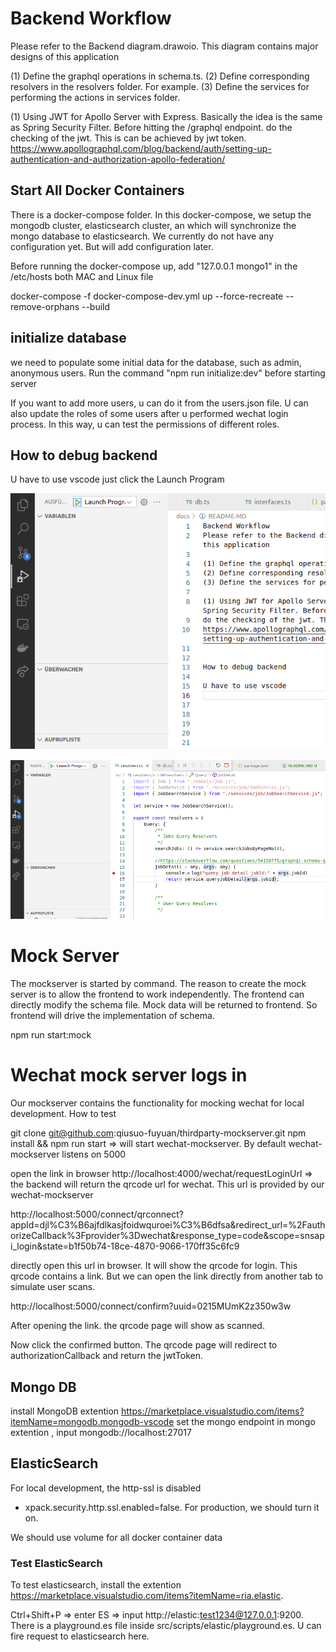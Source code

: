 # Backend Workflow

Please refer to the Backend diagram.drawoio. This diagram contains major designs of this application

(1) Define the graphql operations in schema.ts.
(2) Define corresponding resolvers in the resolvers folder. For example.
(3) Define the services for performing the actions in services folder.

(1) Using JWT for Apollo Server with Express. Basically the idea is the same as Spring Security Filter. Before hitting the /graphql endpoint.
do the checking of the jwt. This is can be achieved by jwt token.
https://www.apollographql.com/blog/backend/auth/setting-up-authentication-and-authorization-apollo-federation/


## Start All Docker Containers

There is a docker-compose folder. In this docker-compose, we setup the mongodb cluster, elasticsearch cluster, an which will synchronize the mongo database to elasticsearch. We currently do not have any configuration yet. But will add configuration later.


Before running the docker-compose up, add "127.0.0.1 mongo1" in the /etc/hosts both MAC and Linux file

docker-compose -f docker-compose-dev.yml up --force-recreate --remove-orphans --build

## initialize database

we need to populate some initial data for the database, such as admin, anonymous users. Run the command "npm run initialize:dev" before starting server

If you want to add more users, u can do it from the users.json file. U can also update the roles of some users after u performed wechat login process. In this way, u can test the permissions of different roles.


## How to debug backend

U have to use vscode
just click the Launch Program

 ![Debug In VScode](./DebugBackendInVSCode.png)

 ![Set breakpoint](./SetDebugBreakPoint.png)


# Mock Server

The mockserver is started by command. The reason to create the mock server is to allow the frontend to work independently. The frontend
can directly modify the schema file. Mock data will be returned to frontend. So frontend will drive the implementation of schema.


npm run start:mock


# Wechat mock server logs in

Our mockserver contains the functionality for mocking wechat for local development. How to test

git clone git@github.com:qiusuo-fuyuan/thirdparty-mockserver.git
npm install && npm run start =>  will start wechat-mockserver. By default wechat-mockserver listens on 5000

open the link in browser
http://localhost:4000/wechat/requestLoginUrl   => the backend will return the qrcode url for wechat. This url is provided by our wechat-mockserver

http://localhost:5000/connect/qrconnect?appId=djl%C3%B6ajfdlkasjfoidwquroei%C3%B6dfsa&redirect_url=%2FauthorizeCallback%3Fprovider%3Dwechat&response_type=code&scope=snsapi_login&state=b1f50b74-18ce-4870-9066-170ff35c6fc9


directly open this url in browser. It will show the qrcode for login. This qrcode contains a link. But we can open the link directly from another tab to simulate user scans.

http://localhost:5000/connect/confirm?uuid=0215MUmK2z350w3w


After opening the link. the qrcode page will show as scanned.

Now click the confirmed button.  The qrcode page will redirect to authorizationCallback and return the jwtToken.


## Mongo DB

install MongoDB  extention https://marketplace.visualstudio.com/items?itemName=mongodb.mongodb-vscode
set the mongo endpoint in mongo extention , input mongodb://localhost:27017

## ElasticSearch

For local development, the http-ssl is disabled

* xpack.security.http.ssl.enabled=false. For production, we should turn it on.

We should use volume for all docker container data


### Test ElasticSearch

To test elasticsearch, install the extention https://marketplace.visualstudio.com/items?itemName=ria.elastic.

Ctrl+Shift+P  => enter ES => input http://elastic:test1234@127.0.0.1:9200. There is a playground.es file inside src/scripts/elastic/playground.es. U can fire request to elasticsearch here.